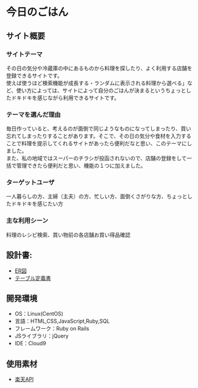 # 今日のごはん

## サイト概要
### サイトテーマ
その日の気分や冷蔵庫の中にあるものから料理を探したり、よく利用する店舗を登録できるサイトです。<br />
使えば使うほど検索機能が成長する・ランダムに表示される料理から選べる」など、使い方によっては、サイトによって自分のごはんが決まるというちょっとしたドキドキを感じながら利用できるサイトです。


### テーマを選んだ理由
毎日作っていると、考えるのが面倒で同じようなものになってしまったり、買い忘れてしまったりすることがあります。そこで、その日の気分や食材を入力することで料理を提示してくれるサイトがあったら便利だなと思い、このテーマにしました。<br />
また、私の地域ではスーパーのチラシが投函されないので、店舗の登録をして一括で管理できたら便利だと思い、機能の１つに加えました。


### ターゲットユーザ
一人暮らしの方、主婦（主夫）の方、忙しい方、面倒くさがりな方、ちょっとしたドキドキを感じたい方


### 主な利用シーン
料理のレシピ検索、買い物前の各店舗お買い得品確認


## 設計書:
- [ER図](https://app.diagrams.net/#G1Fjtm5Pmfjdzgp9NOW0pnZ4SGD0bBt0SP)
- [テーブル定義書](https://docs.google.com/spreadsheets/d/1-loYbkYVrkOSc51tIsD7BBCKKmqIAsYK0ijbBkGNcNY/edit?usp=sharing)


## 開発環境
- OS：Linux(CentOS)
- 言語：HTML,CSS,JavaScript,Ruby,SQL
- フレームワーク：Ruby on Rails
- JSライブラリ：jQuery
- IDE：Cloud9

## 使用素材
- [楽天API](https://webservice.rakuten.co.jp/documentation/recipe-category-ranking)
